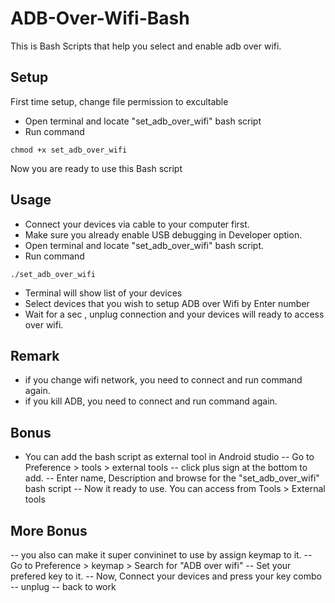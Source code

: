 # ADB-Over-Wifi-Bash
This is Bash Scripts that help you select and enable adb over wifi.

## Setup

First time setup, change file permission to excultable 

- Open terminal and locate "set_adb_over_wifi" bash script 
- Run command 
```
chmod +x set_adb_over_wifi 
```

Now you are ready to use this Bash script

## Usage
- Connect your devices via cable to your computer first.
- Make sure you already enable USB debugging in Developer option.
- Open terminal and locate "set_adb_over_wifi" bash script.
- Run command 
```
./set_adb_over_wifi 
```
- Terminal will show list of your devices
- Select devices that you wish to setup ADB over Wifi by Enter number 
- Wait for a sec , unplug connection and your devices will ready to access over wifi.

## Remark
- if you change wifi network, you need to connect and run command again.
- if you kill ADB, you need to connect and run command again.

## Bonus
- You can add the bash script as external tool in Android studio
-- Go to Preference > tools > external tools
-- click plus sign at the bottom to add.
-- Enter name, Description and browse for the "set_adb_over_wifi" bash script
-- Now it ready to use. You can access from Tools > External tools
## More Bonus
-- you also can make it super convininet to use by assign keymap to it.
-- Go to Preference > keymap > Search for "ADB over wifi"
-- Set your prefered key to it.
-- Now, Connect your devices and press your key combo
-- unplug
-- back to work

